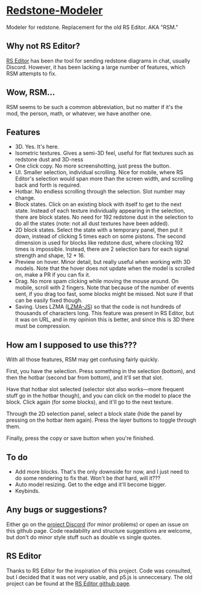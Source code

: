 # [Redstone-Modeler](https://undecentions.github.io/Redstone-Modeler)
Modeler for redstone. Replacement for the old RS Editor. AKA "RSM."

## Why not RS Editor?
[RS Editor](https://github.com/11-90-an/rseditor) has been *the* tool for sending redstone diagrams in chat, usually Discord. However, it has been lacking a large number of features, which RSM attempts to fix.

## Wow, RSM&hellip;
RSM seems to be such a common abbreviation, but no matter if it's the mod, the person, math, or whatever, we have another one.

## Features
- 3D. Yes. It's here.
- Isometric textures. Gives a semi-3D feel, useful for flat textures such as redstone dust and 3D-ness
- One click copy. No more screenshotting, just press the button.
- UI. Smaller selection, individual scrolling. Nice for mobile, where RS Editor's selection would span more than the screen width, and scrolling back and forth is required.
- Hotbar. No endless scrolling through the selection. Slot number may change.
- Block states. Click on an existing block with itself to get to the next state. Instead of each texture individually appearing in the selection, there are block states. No need for 192 redstone dust in the selection to do all the states (note: not all dust textures have been added).
- 2D block states. Select the state with a temporary panel, then put it down, instead of clicking 5 times each on some pistons. The second dimension is used for blocks like redstone dust, where clocking 192 times is impossible. Instead, there are 2 selection bars for each signal strength and shape, 12 * 16.
- Preview on hover. Minor detail, but really useful when working with 3D models. Note that the hover does not update when the model is scrolled on, make a PR if you can fix it.
- Drag. No more spam clicking while moving the mouse around. On mobile, scroll with 2 fingers. Note that because of the number of events sent, if you drag too fast, some blocks might be missed. Not sure if that can be easily fixed though.
- Saving. Uses LZMA ([LZMA-JS](https://github.com/LZMA-JS/LZMA-JS)) so that the code is not hundreds of thousands of characters long. This feature was present in RS Editor, but it was on URL, and in my opinion this is better, and since this is 3D there must be compression.

## How am I supposed to use this???
With all those features, RSM may get confusing fairly quickly.

First, you have the selection. Press something in the selection (bottom), and then the hotbar (second bar from bottom), and it'll set that slot.

Have that hotbar slot selected (selector slot also works&mdash;more frequent stuff go in the hotbar though), and you can click on the model to place the block. Click again (for some blocks), and it'll go to the next texture.

Through the 2D selection panel, select a block state (hide the panel by pressing on the hotbar item again). Press the layer buttons to toggle through them.

Finally, press the copy or save button when you're finished. 

## To do
- Add more blocks. That's the only downside for now, and I just need to do some rendering to fix that. Won't be *that* hard, will it???
- Auto model resizing. Get to the edge and it'll become bigger.
- Keybinds.

## Any bugs or suggestions?
Either go on the [project Discord](https://discord.gg/2Qndd5v6JF) (for minor problems) or open an issue on this github page. Code readability and structure suggestions are welcome, but don't do minor style stuff such as double vs single quotes.

## RS Editor
Thanks to RS Editor for the inspiration of this project. Code was consulted, but I decided that it was not very usable, and p5.js is unneccesary. The old project can be found at the [RS Editor github page](https://github.com/11-90-an/rseditor).
